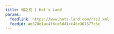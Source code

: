 ```yaml
---
title: 帽之岛 | Hat's Land
params:
  feedlink: https://www.hats-land.com/rss2.xml
  feedid: ae678e1ac4f6ce5d41cc46e307677c6c
---
```

